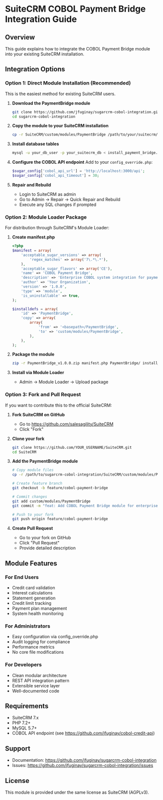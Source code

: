 # SuiteCRM COBOL Payment Bridge Integration Guide

## Overview
This guide explains how to integrate the COBOL Payment Bridge module into your existing SuiteCRM installation.

## Integration Options

### Option 1: Direct Module Installation (Recommended)
This is the easiest method for existing SuiteCRM users.

1. **Download the PaymentBridge module**
   ```bash
   git clone https://github.com/jfuginay/sugarcrm-cobol-integration.git
   cd sugarcrm-cobol-integration
   ```

2. **Copy the module to your SuiteCRM installation**
   ```bash
   cp -r SuiteCRM/custom/modules/PaymentBridge /path/to/your/suitecrm/custom/modules/
   ```

3. **Install database tables**
   ```bash
   mysql -u your_db_user -p your_suitecrm_db < install_payment_bridge.sql
   ```

4. **Configure the COBOL API endpoint**
   Add to your `config_override.php`:
   ```php
   $sugar_config['cobol_api_url'] = 'http://localhost:3000/api';
   $sugar_config['cobol_api_timeout'] = 30;
   ```

5. **Repair and Rebuild**
   - Login to SuiteCRM as admin
   - Go to Admin → Repair → Quick Repair and Rebuild
   - Execute any SQL changes if prompted

### Option 2: Module Loader Package
For distribution through SuiteCRM's Module Loader:

1. **Create manifest.php**
   ```php
   <?php
   $manifest = array(
       'acceptable_sugar_versions' => array(
           'regex_matches' => array('7\.*\.*'),
       ),
       'acceptable_sugar_flavors' => array('CE'),
       'name' => 'COBOL Payment Bridge',
       'description' => 'Enterprise COBOL system integration for payment processing',
       'author' => 'Your Organization',
       'version' => '1.0.0',
       'type' => 'module',
       'is_uninstallable' => true,
   );
   
   $installdefs = array(
       'id' => 'PaymentBridge',
       'copy' => array(
           array(
               'from' => '<basepath>/PaymentBridge',
               'to' => 'custom/modules/PaymentBridge',
           ),
       ),
   );
   ```

2. **Package the module**
   ```bash
   zip -r PaymentBridge_v1.0.0.zip manifest.php PaymentBridge/ install_payment_bridge.sql
   ```

3. **Install via Module Loader**
   - Admin → Module Loader → Upload package

### Option 3: Fork and Pull Request
If you want to contribute this to the official SuiteCRM:

1. **Fork SuiteCRM on GitHub**
   - Go to https://github.com/salesagility/SuiteCRM
   - Click "Fork"

2. **Clone your fork**
   ```bash
   git clone https://github.com/YOUR_USERNAME/SuiteCRM.git
   cd SuiteCRM
   ```

3. **Add the PaymentBridge module**
   ```bash
   # Copy module files
   cp -r /path/to/sugarcrm-cobol-integration/SuiteCRM/custom/modules/PaymentBridge custom/modules/
   
   # Create feature branch
   git checkout -b feature/cobol-payment-bridge
   
   # Commit changes
   git add custom/modules/PaymentBridge
   git commit -m "feat: Add COBOL Payment Bridge module for enterprise integration"
   
   # Push to your fork
   git push origin feature/cobol-payment-bridge
   ```

4. **Create Pull Request**
   - Go to your fork on GitHub
   - Click "Pull Request"
   - Provide detailed description

## Module Features

### For End Users
- Credit card validation
- Interest calculations
- Statement generation
- Credit limit tracking
- Payment plan management
- System health monitoring

### For Administrators
- Easy configuration via config_override.php
- Audit logging for compliance
- Performance metrics
- No core file modifications

### For Developers
- Clean modular architecture
- REST API integration pattern
- Extensible service layer
- Well-documented code

## Requirements
- SuiteCRM 7.x
- PHP 7.2+
- MySQL 5.7+
- COBOL API endpoint (see https://github.com/jfuginay/cobol-credit-api)

## Support
- Documentation: https://github.com/jfuginay/sugarcrm-cobol-integration
- Issues: https://github.com/jfuginay/sugarcrm-cobol-integration/issues

## License
This module is provided under the same license as SuiteCRM (AGPLv3).